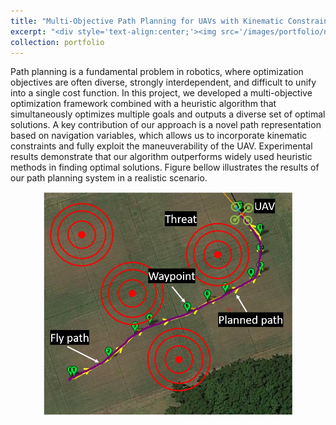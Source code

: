 ```yaml
---
title: "Multi-Objective Path Planning for UAVs with Kinematic Constraints"
excerpt: "<div style='text-align:center;'><img src='/images/portfolio/nmopso.jpg' width='300'>"
collection: portfolio
---
```


Path planning is a fundamental problem in robotics, where optimization objectives are often diverse, strongly interdependent, and difficult to unify into a single cost function. In this project, we developed a multi-objective optimization framework combined with a heuristic algorithm that simultaneously optimizes multiple goals and outputs a diverse set of optimal solutions. A key contribution of our approach is a novel path representation based on navigation variables, which allows us to incorporate kinematic constraints and fully exploit the maneuverability of the UAV. Experimental results demonstrate that our algorithm outperforms widely used heuristic methods in finding optimal solutions. Figure bellow illustrates the results of our path planning system in a realistic scenario. 

<div style='text-align:center;'><img src='/images/portfolio/nmopso.jpg' width='400'>
